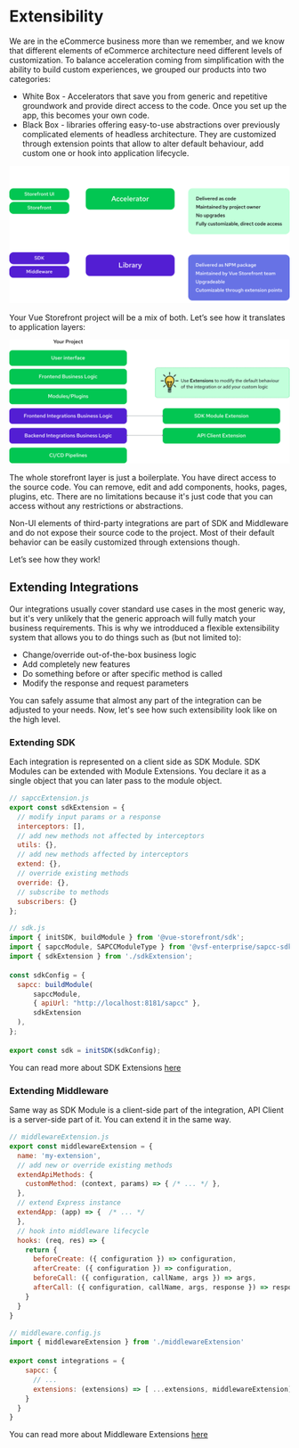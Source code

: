 # Extensibility


We are in the eCommerce business more than we remember, and we know that different elements of eCommerce architecture need different levels of customization. To balance acceleration coming from simplification with the ability to build custom experiences, we grouped our products into two categories:

- <span class="text-primary-500 font-bold">White Box</span> - Accelerators that save you from generic and repetitive groundwork and provide direct access to the code. Once you set up the app, this becomes your own code.
- <span class="text-secondary-500 font-bold">Black Box</span> - libraries offering easy-to-use abstractions over previously complicated elements of headless architecture. They are customized through extension points that allow to alter default behaviour, add custom one or hook into application lifecycle.

![Extensibility in Vue Storefront](./img/extensibility/types_dark.png)

Your Vue Storefront project will be a mix of both. Let’s see how it translates to application layers:

![Extensibility in Vue Storefrotn stack](./img/extensibility/stack_dark.png)

The whole storefront layer is just a boilerplate. You have direct access to the source code. You can remove, edit and add components, hooks, pages, plugins, etc. There are no limitations because it's just code that you can access without any restrictions or abstractions.

Non-UI elements of third-party integrations are part of SDK and Middleware and do not expose their source code to the project. Most of their default behavior can be easily customized through extensions though.  

Let’s see how they work!

## Extending Integrations

Our integrations usually cover standard use cases in the most generic way, but it's very unlikely that the generic approach will fully match your business requirements. This is why we introdduced a flexible extensibility system that allows you to do things such as (but not limited to):
 
- Change/override out-of-the-box business logic
- Add completely new features
- Do something before or after specific method is called
- Modify the response and request parameters

You can safely assume that almost any part of the integration can be adjusted to your needs. Now, let's see how such extensibility look like on the high level.

### Extending SDK

Each integration is represented on a client side as SDK Module. SDK Modules can be extended with Module Extensions. You declare it as a single object that you can later pass to the module object.

```jsx
// sapccExtension.js
export const sdkExtension = {
  // modify input params or a response
  interceptors: [],
  // add new methods not affected by interceptors
  utils: {},
  // add new methods affected by interceptors
  extend: {},
  // override existing methods
  override: {},
  // subscribe to methods
  subscribers: {}
};
```

```js
// sdk.js
import { initSDK, buildModule } from '@vue-storefront/sdk';
import { sapccModule, SAPCCModuleType } from '@vsf-enterprise/sapcc-sdk';
import { sdkExtension } from './sdkExtension';

const sdkConfig = {
  sapcc: buildModule(
      sapccModule, 
      { apiUrl: "http://localhost:8181/sapcc" }, 
      sdkExtension 
  ),
};

export const sdk = initSDK(sdkConfig);
```

You can read more about SDK Extensions [here](todolink)

### Extending Middleware

Same way as SDK Module is a client-side part of the integration, API Client is a server-side part of it. You can extend it in the same way.

```js
// middlewareExtension.js
export const middlewareExtension = {
  name: 'my-extension',
  // add new or override existing methods
  extendApiMethods: {
    customMethod: (context, params) => { /* ... */ },
  },
  // extend Express instance
  extendApp: (app) => {  /* ... */
  },
  // hook into middleware lifecycle
  hooks: (req, res) => {
    return {
      beforeCreate: ({ configuration }) => configuration,
      afterCreate: ({ configuration }) => configuration,
      beforeCall: ({ configuration, callName, args }) => args,
      afterCall: ({ configuration, callName, args, response }) => response
    }
  }
}
```

```js
// middleware.config.js
import { middlewareExtension } from './middlewareExtension'

export const integrations = {
    sapcc: {
      // ...
      extensions: (extensions) => [ ...extensions, middlewareExtension]
    }
  }
}
```

You can read more about Middleware Extensions [here](todolink)

